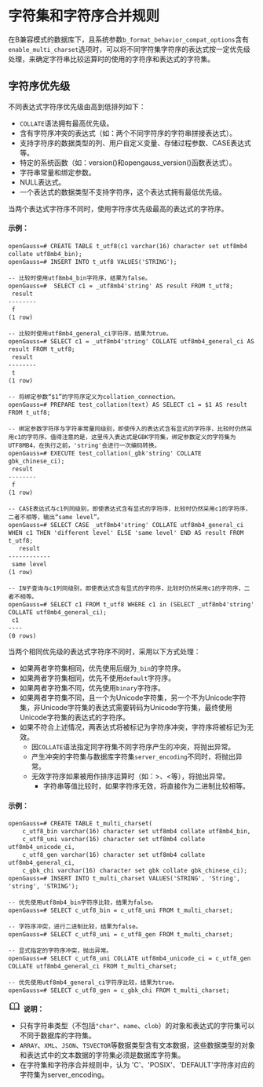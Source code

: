 # 字符集和字符序合并规则

在B兼容模式的数据库下，且系统参数`b_format_behavior_compat_options`含有`enable_multi_charset`选项时，可以将不同字符集字符序的表达式按一定优先级处理，来确定字符串比较运算时的使用的字符序和表达式的字符集。

## 字符序优先级

不同表达式字符序优先级由高到低排列如下：

-   `COLLATE`语法拥有最高优先级。
-   含有字符序冲突的表达式（如：两个不同字符序的字符串拼接表达式）。
-   支持字符序的数据类型的列、用户自定义变量、存储过程参数、CASE表达式等。
-   特定的系统函数（如：version()和opengauss_version()函数表达式）。
-   字符串常量和绑定参数。
-   NULL表达式。
-   一个表达式的数据类型不支持字符序，这个表达式拥有最低优先级。

当两个表达式字符序不同时，使用字符序优先级最高的表达式的字符序。
#### 示例：
```
openGauss=# CREATE TABLE t_utf8(c1 varchar(16) character set utf8mb4 collate utf8mb4_bin);
openGauss=# INSERT INTO t_utf8 VALUES('STRING');

-- 比较时使用utf8mb4_bin字符序，结果为false。
openGauss=#  SELECT c1 = _utf8mb4'string' AS result FROM t_utf8;
 result
--------
 f
(1 row)

-- 比较时使用utf8mb4_general_ci字符序，结果为true。
openGauss=# SELECT c1 = _utf8mb4'string' COLLATE utf8mb4_general_ci AS result FROM t_utf8;
 result
--------
 t
(1 row)

-- 将绑定参数“$1”的字符序定义为collation_connection。
openGauss=# PREPARE test_collation(text) AS SELECT c1 = $1 AS result FROM t_utf8;

-- 绑定参数字符序与字符串常量同级别，即使传入的表达式含有显式的字符序，比较时仍然采用c1的字符序。值得注意的是，这里传入表达式是GBK字符集，绑定参数定义的字符集为UTF8MB4，在执行之前，'string'会进行一次编码转换。
openGauss=# EXECUTE test_collation(_gbk'string' COLLATE gbk_chinese_ci);
 result
--------
 f
(1 row)

-- CASE表达式与c1列同级别，即使表达式含有显式的字符序，比较时仍然采用c1的字符序，二者不相等，输出“same level”。
openGauss=# SELECT CASE _utf8mb4'string' COLLATE utf8mb4_general_ci WHEN c1 THEN 'different level' ELSE 'same level' END AS result FROM t_utf8;
   result
------------
 same level
(1 row)

-- IN子查询与c1列同级别，即使表达式含有显式的字符序，比较时仍然采用c1的字符序，二者不相等。
openGauss=# SELECT c1 FROM t_utf8 WHERE c1 in (SELECT _utf8mb4'string' COLLATE utf8mb4_general_ci);
 c1
----
(0 rows)
```

当两个相同优先级的表达式字符序不同时，采用以下方式处理：

-   如果两者字符集相同，优先使用后缀为`_bin`的字符序。
-   如果两者字符集相同，优先不使用`default`字符序。
-   如果两者字符集不同，优先使用`binary`字符序。
-   如果两者字符集不同，且一个为Unicode字符集，另一个不为Unicode字符集，非Unicode字符集的表达式需要转码为Unicode字符集，最终使用Unicode字符集的表达式的字符序。
-   如果不符合上述情况，两表达式将被标记为字符序冲突，字符序将被标记为无效。
    -   因`COLLATE`语法指定同字符集不同字符序产生的冲突，将抛出异常。
    -   产生冲突的字符集与数据库字符集`server_encoding`不同时，将抛出异常。
    -   无效字符序如果被用作排序运算时（如：>、<等），将抛出异常。
        -   字符串等值比较时，如果字符序无效，将直接作为二进制比较相等。

#### 示例：

```
openGauss=# CREATE TABLE t_multi_charset(
    c_utf8_bin varchar(16) character set utf8mb4 collate utf8mb4_bin,
    c_utf8_uni varchar(16) character set utf8mb4 collate utf8mb4_unicode_ci,
    c_utf8_gen varchar(16) character set utf8mb4 collate utf8mb4_general_ci,
    c_gbk_chi varchar(16) character set gbk collate gbk_chinese_ci);
openGauss=# INSERT INTO t_multi_charset VALUES('STRING', 'String', 'string', 'STRING');

-- 优先使用utf8mb4_bin字符序比较，结果为false。
openGauss=# SELECT c_utf8_bin = c_utf8_uni FROM t_multi_charset;

-- 字符序冲突，进行二进制比较，结果为false。
openGauss=# SELECT c_utf8_uni = c_utf8_gen FROM t_multi_charset;

-- 显式指定的字符序冲突，抛出异常。
openGauss=# SELECT c_utf8_uni COLLATE utf8mb4_unicode_ci = c_utf8_gen COLLATE utf8mb4_general_ci FROM t_multi_charset;

-- 优先使用utf8mb4_general_ci字符序比较，结果为true。
openGauss=# SELECT c_utf8_gen = c_gbk_chi FROM t_multi_charset;
```

![](public_sys-resources/icon-note.png) **说明：** 

-   只有字符串类型（不包括`"char"`、`name`、`clob`）的对象和表达式的字符集可以不同于数据库的字符集。
-   `ARRAY`、`XML`、`JSON`、`TSVECTOR`等数据类型含有文本数据，这些数据类型的对象和表达式中的文本数据的字符集必须是数据库字符集。
-   在字符集和字符序合并规则中，认为 'C'、'POSIX'、'DEFAULT'字符序对应的字符集为server_encoding。